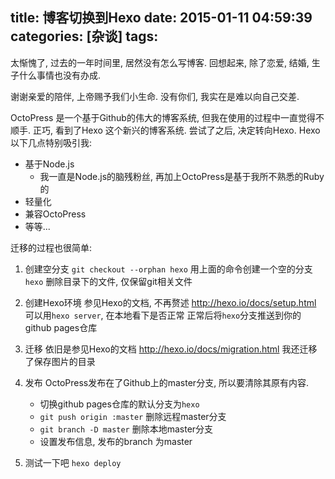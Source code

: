 title: 博客切换到Hexo
date: 2015-01-11 04:59:39
categories: [杂谈]
tags:
---

太惭愧了, 过去的一年时间里, 居然没有怎么写博客. 回想起来, 除了恋爱, 结婚, 生子什么事情也没有办成.

谢谢亲爱的陪伴, 上帝赐予我们小生命. 没有你们, 我实在是难以向自己交差.

OctoPress 是一个基于Github的伟大的博客系统, 但我在使用的过程中一直觉得不顺手.
正巧, 看到了Hexo 这个新兴的博客系统. 尝试了之后, 决定转向Hexo.
Hexo以下几点特别吸引我:
<!--more-->

- 基于Node.js
  + 我一直是Node.js的脑残粉丝, 再加上OctoPress是基于我所不熟悉的Ruby的
- 轻量化
- 兼容OctoPress
- 等等...

迁移的过程也很简单:

1. 创建空分支
   `git checkout --orphan hexo`
   用上面的命令创建一个空的分支`hexo`
   删除目录下的文件, 仅保留git相关文件

2. 创建Hexo环境
   参见Hexo的文档, 不再赘述
   http://hexo.io/docs/setup.html
   可以用`hexo server`, 在本地看下是否正常
   正常后将`hexo`分支推送到你的github pages仓库

3. 迁移
   依旧是参见Hexo的文档
   http://hexo.io/docs/migration.html
   我还迁移了保存图片的目录

4. 发布
   OctoPress发布在了Github上的master分支, 所以要清除其原有内容.
   * 切换github pages仓库的默认分支为`hexo`
   * `git push origin :master` 删除远程master分支
   * `git branch -D master` 删除本地master分支
   * 设置发布信息, 发布的branch 为master

5. 测试一下吧
   `hexo deploy`
   




